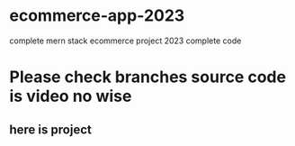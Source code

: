 # ecommerce-app-2023
complete mern stack ecommerce project 2023 complete code
# Please check branches source code is video no wise 
## here is project 

